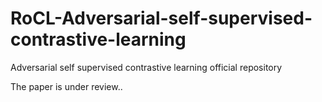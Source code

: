 # RoCL-Adversarial-self-supervised-contrastive-learning
Adversarial self supervised contrastive learning official repository

The paper is under review..
